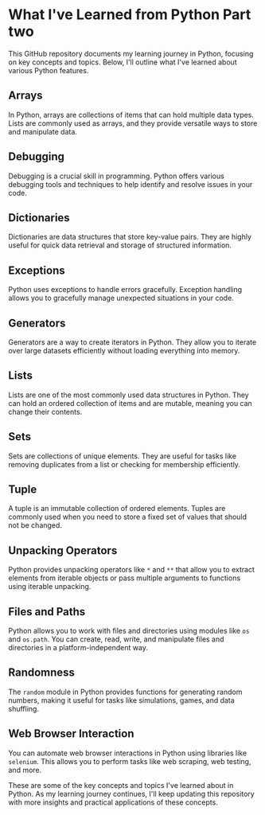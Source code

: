 # What I've Learned from Python Part two

This GitHub repository documents my learning journey in Python, focusing on key concepts and topics. Below, I'll outline what I've learned about various Python features.

## Arrays

In Python, arrays are collections of items that can hold multiple data types. Lists are commonly used as arrays, and they provide versatile ways to store and manipulate data.

## Debugging

Debugging is a crucial skill in programming. Python offers various debugging tools and techniques to help identify and resolve issues in your code.

## Dictionaries

Dictionaries are data structures that store key-value pairs. They are highly useful for quick data retrieval and storage of structured information.

## Exceptions

Python uses exceptions to handle errors gracefully. Exception handling allows you to gracefully manage unexpected situations in your code.

## Generators

Generators are a way to create iterators in Python. They allow you to iterate over large datasets efficiently without loading everything into memory.

## Lists

Lists are one of the most commonly used data structures in Python. They can hold an ordered collection of items and are mutable, meaning you can change their contents.

## Sets

Sets are collections of unique elements. They are useful for tasks like removing duplicates from a list or checking for membership efficiently.

## Tuple

A tuple is an immutable collection of ordered elements. Tuples are commonly used when you need to store a fixed set of values that should not be changed.

## Unpacking Operators

Python provides unpacking operators like `*` and `**` that allow you to extract elements from iterable objects or pass multiple arguments to functions using iterable unpacking.

## Files and Paths

Python allows you to work with files and directories using modules like `os` and `os.path`. You can create, read, write, and manipulate files and directories in a platform-independent way.

## Randomness

The `random` module in Python provides functions for generating random numbers, making it useful for tasks like simulations, games, and data shuffling.

## Web Browser Interaction

You can automate web browser interactions in Python using libraries like `selenium`. This allows you to perform tasks like web scraping, web testing, and more.

These are some of the key concepts and topics I've learned about in Python. As my learning journey continues, I'll keep updating this repository with more insights and practical applications of these concepts.
